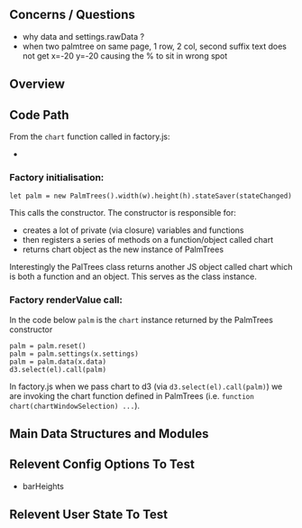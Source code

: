 ## Concerns / Questions

* why data and settings.rawData ?
* when two palmtree on same page, 1 row, 2 col, second suffix text does not get x=-20 y=-20 causing the % to sit in wrong spot



## Overview

## Code Path

From the `chart` function called in factory.js:

* 

### Factory initialisation:

    let palm = new PalmTrees().width(w).height(h).stateSaver(stateChanged)
   
This calls the constructor. The constructor is responsible for:
    
 * creates a lot of private (via closure) variables and functions
 * then registers a series of methods on a function/object called chart
 * returns chart object as the new instance of PalmTrees 

Interestingly the PalTrees class returns another JS object called chart which is both a function and an object. This serves as the class instance. 

### Factory renderValue call:

In the code below `palm` is the `chart` instance returned by the PalmTrees constructor

    palm = palm.reset()
    palm = palm.settings(x.settings)
    palm = palm.data(x.data)
    d3.select(el).call(palm)


In factory.js when we pass chart to d3 (via `d3.select(el).call(palm)`) we are invoking the chart function defined in PalmTrees (i.e. `function chart(chartWindowSelection) ...`).

## Main Data Structures and Modules

## Relevent Config Options To Test

* barHeights

## Relevent User State To Test